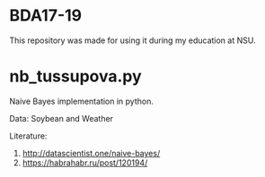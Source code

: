 # BDA17-19

This repository was made for using it during my education at NSU.


# nb_tussupova.py
Naive Bayes implementation in python. 

Data: Soybean and Weather

Literature:
1. http://datascientist.one/naive-bayes/
2. https://habrahabr.ru/post/120194/
